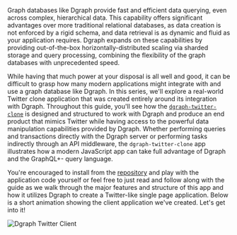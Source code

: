 <script type="text/javascript">window.DGRAPH_ENDPOINT = "http://127.0.0.1:8080/query?latency=true";</script>
<script type="text/javascript" src="https://cdnjs.cloudflare.com/ajax/libs/highlight.js/9.15.6/languages/typescript.min.js"></script>

Graph databases like Dgraph provide fast and efficient data querying, even across complex, hierarchical data. This capability offers significant advantages over more traditional relational databases, as data creation is not enforced by a rigid schema, and data retrieval is as dynamic and fluid as your application requires. Dgraph expands on these capabilities by providing out-of-the-box horizontally-distributed scaling via sharded storage and query processing, combining the flexibility of the graph databases with unprecedented speed.

While having that much power at your disposal is all well and good, it can be difficult to grasp how many modern applications might integrate with and use a graph database like Dgraph. In this series, we'll explore a real-world Twitter clone application that was created entirely around its integration with Dgraph. Throughout this guide, you'll see how the [`dgraph-twitter-clone`](https://github.com/GabeStah/dgraph-twitter-clone) is designed and structured to work with Dgraph and produce an end product that mimics Twitter while having access to the powerful data manipulation capabilities provided by Dgraph. Whether performing queries and transactions directly with the Dgraph server or performing tasks indirectly through an API middleware, the `dgraph-twitter-clone` app illustrates how a modern JavaScript app can take full advantage of Dgraph and the GraphQL+- query language.

You're encouraged to install from the [repository](https://github.com/GabeStah/dgraph-twitter-clone) and play with the application code yourself or feel free to just read and follow along with the guide as we walk through the major features and structure of this app and how it utilizes Dgraph to create a Twitter-like single page application. Below is a short animation showing the client application we've created. Let's get into it!

![Dgraph Twitter Client](/images/dgraph-twitter-client.gif)
